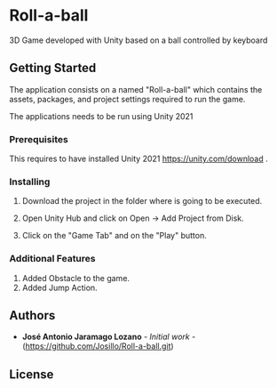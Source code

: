 # Roll-a-ball

3D Game developed with Unity based on a ball controlled by keyboard

## Getting Started

The application consists on a named "Roll-a-ball" which contains the assets, packages, and project settings required to run the game.

The applications needs to be run using Unity 2021


### Prerequisites

This requires to have installed Unity 2021 https://unity.com/download .


### Installing

1. Download the project in the folder where is going to be executed.
2. Open Unity Hub and click on Open -> Add Project from Disk.

3. Click on the "Game Tab" and on the "Play" button.

### Additional Features

1. Added Obstacle to the game.
2. Added Jump Action.


## Authors

* **José Antonio Jaramago Lozano** - *Initial work* - (https://github.com/Josillo/Roll-a-ball.git)



## License



